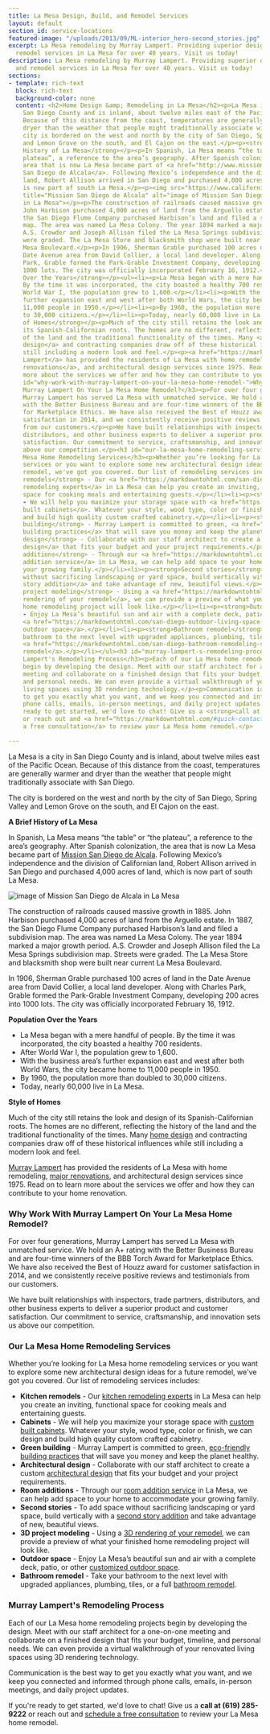 ```yaml
---
title: La Mesa Design, Build, and Remodel Services
layout: default
section_id: service-locations
featured-image: "/uploads/2013/09/ML-interior_hero-second_stories.jpg"
excerpt: La Mesa remodeling by Murray Lampert. Providing superior design, build, and
  remodel services in La Mesa for over 40 years. Visit us today!
description: La Mesa remodeling by Murray Lampert. Providing superior design, build,
  and remodel services in La Mesa for over 40 years. Visit us today!
sections:
- template: rich-text
  block: rich-text
  background-color: none
  content: <h2>Home Design &amp; Remodeling in La Mesa</h2><p>La Mesa is a city in
    San Diego County and is inland, about twelve miles east of the Pacific Ocean.
    Because of this distance from the coast, temperatures are generally warmer and
    dryer than the weather that people might traditionally associate with San Diego.</p><p>The
    city is bordered on the west and north by the city of San Diego, Spring Valley
    and Lemon Grove on the south, and El Cajon on the east.</p><p><strong>A Brief
    History of La Mesa</strong></p><p>In Spanish, La Mesa means “the table” or “the
    plateau”, a reference to the area’s geography. After Spanish colonization, the
    area that is now La Mesa became part of <a href="http://www.missionsandiego.org/">Mission
    San Diego de Alcala</a>. Following Mexico’s independence and the division of Californian
    land, Robert Allison arrived in San Diego and purchased 4,000 acres of land, which
    is now part of south La Mesa.</p><p><img src="https://www.californiabeaches.com/wp-content/uploads/2016/04/Mission-San-Diego-Bryce-apr16-12-1000x692.jpg"
    title="Mission San Diego de Alcala" alt="image of Mission San Diego de Alcala
    in La Mesa"></p><p>The construction of railroads caused massive growth in 1885.
    John Harbison purchased 4,000 acres of land from the Arguello estate. In 1887,
    the San Diego Flume Company purchased Harbison’s land and filed a subdivision
    map. The area was named La Mesa Colony. The year 1894 marked a major growth period.
    A.S. Crowder and Joseph Allison filed the La Mesa Springs subdivision map. Streets
    were graded. The La Mesa Store and blacksmith shop were built near current La
    Mesa Boulevard.</p><p>In 1906, Sherman Grable purchased 100 acres of land in the
    Date Avenue area from David Collier, a local land developer. Along with Charles
    Park, Grable formed the Park-Grable Investment Company, developing 200 acres into
    1000 lots. The city was officially incorporated February 16, 1912.</p><p><strong>Population
    Over the Years</strong></p><ul><li><p>La Mesa began with a mere handful of people.
    By the time it was incorporated, the city boasted a healthy 700 residents.</p></li><li><p>After
    World War I, the population grew to 1,600.</p></li><li><p>With the business area’s
    further expansion east and west after both World Wars, the city became home to
    11,000 people in 1950.</p></li><li><p>By 1960, the population more than doubled
    to 30,000 citizens.</p></li><li><p>Today, nearly 60,000 live in La Mesa.</p></li></ul><p><strong>Style
    of Homes</strong></p><p>Much of the city still retains the look and design of
    its Spanish-Californian roots. The homes are no different, reflecting the history
    of the land and the traditional functionality of the times. Many <a href="http://www.murraylampert.com/index.php">home
    design</a> and contracting companies draw off of these historical influences while
    still including a modern look and feel.</p><p><a href="https://markdowntohtml.com/about-murray-lampert-design-build-remodel">Murray
    Lampert</a> has provided the residents of La Mesa with home remodeling, <a href="https://markdowntohtml.com/major-renovations">major
    renovations</a>, and architectural design services since 1975. Read on to learn
    more about the services we offer and how they can contribute to your home renovation.</p><h3
    id="why-work-with-murray-lampert-on-your-la-mesa-home-remodel-">Why Work With
    Murray Lampert On Your La Mesa Home Remodel?</h3><p>For over four generations,
    Murray Lampert has served La Mesa with unmatched service. We hold an A+ rating
    with the Better Business Bureau and are four-time winners of the BBB Torch Award
    for Marketplace Ethics. We have also received the Best of Houzz award for customer
    satisfaction in 2014, and we consistently receive positive reviews and testimonials
    from our customers.</p><p>We have built relationships with inspectors, trade partners,
    distributors, and other business experts to deliver a superior product and customer
    satisfaction. Our commitment to service, craftsmanship, and innovation sets us
    above our competition.</p><h3 id="our-la-mesa-home-remodeling-services">Our La
    Mesa Home Remodeling Services</h3><p>Whether you’re looking for La Mesa home remodeling
    services or you want to explore some new architectural design ideas for a future
    remodel, we've got you covered. Our list of remodeling services includes:</p><ul><li><p><strong>Kitchen
    remodels</strong> - Our <a href="https://markdowntohtml.com/san-diego-kitchen-remodeling-services">kitchen
    remodeling experts</a> in La Mesa can help you create an inviting, functional
    space for cooking meals and entertaining guests.</p></li><li><p><strong>Cabinets</strong>
    - We will help you maximize your storage space with <a href="https://markdowntohtml.com/san-diego-custom-cabinet-construction-services">custom
    built cabinets</a>. Whatever your style, wood type, color or finish, we can design
    and build high quality custom crafted cabinetry.</p></li><li><p><strong>Green
    building</strong> - Murray Lampert is committed to green, <a href="https://markdowntohtml.com/san-diego-green-home-construction">eco-friendly
    building practices</a> that will save you money and keep the planet healthy.</p></li><li><p><strong>Architectural
    design</strong> - Collaborate with our staff architect to create a custom <a href="https://markdowntohtml.com/san-diego-architectural-design-services/">architectural
    design</a> that fits your budget and your project requirements.</p></li><li><p><strong>Room
    additions</strong> - Through our <a href="https://markdowntohtml.com/san-diego-room-additions">room
    addition service</a> in La Mesa, we can help add space to your home to accommodate
    your growing family.</p></li><li><p><strong>Second stories</strong> - To add space
    without sacrificing landscaping or yard space, build vertically with a <a href="https://markdowntohtml.com/san-diego-second-story-addition/">second
    story addition</a> and take advantage of new, beautiful views.</p></li><li><p><strong>3D
    project modeling</strong> - Using a <a href="https://markdowntohtml.com/3d-architectural-rendering-services">3D
    rendering of your remodel</a>, we can provide a preview of what your finished
    home remodeling project will look like.</p></li><li><p><strong>Outdoor space</strong>
    - Enjoy La Mesa’s beautiful sun and air with a complete deck, patio, or other
    <a href="https://markdowntohtml.com/san-diego-outdoor-living-space-design/">customized
    outdoor space</a>.</p></li><li><p><strong>Bathroom remodel</strong> - Take your
    bathroom to the next level with upgraded appliances, plumbing, tiles, or a full
    <a href="https://markdowntohtml.com/san-diego-bathroom-remodeling-services">bathroom
    remodel</a>.</p></li></ul><h3 id="murray-lampert-s-remodeling-process">Murray
    Lampert's Remodeling Process</h3><p>Each of our La Mesa home remodeling projects
    begin by developing the design. Meet with our staff architect for a one-on-one
    meeting and collaborate on a finished design that fits your budget, timeline,
    and personal needs. We can even provide a virtual walkthrough of your renovated
    living spaces using 3D rendering technology.</p><p>Communication is the best way
    to get you exactly what you want, and we keep you connected and informed through
    phone calls, emails, in-person meetings, and daily project updates.</p><p>If you're
    ready to get started, we'd love to chat! Give us a <strong>call at (619) 285-9222</strong>
    or reach out and <a href="https://markdowntohtml.com/#quick-contact">schedule
    a free consultation</a> to review your La Mesa home remodel.</p>

---
```

La Mesa is a city in San Diego County and is inland, about twelve miles east of the Pacific Ocean. Because of this distance from the coast, temperatures are generally warmer and dryer than the weather that people might traditionally associate with San Diego.

The city is bordered on the west and north by the city of San Diego, Spring Valley and Lemon Grove on the south, and El Cajon on the east.

**A Brief History of La Mesa**

In Spanish, La Mesa means “the table” or “the plateau”, a reference to the area’s geography. After Spanish colonization, the area that is now La Mesa became part of [Mission San Diego de Alcala](http://www.missionsandiego.org/). Following Mexico’s independence and the division of Californian land, Robert Allison arrived in San Diego and purchased 4,000 acres of land, which is now part of south La Mesa.

![image of Mission San Diego de Alcala in La Mesa](https://www.californiabeaches.com/wp-content/uploads/2016/04/Mission-San-Diego-Bryce-apr16-12-1000x692.jpg "Mission San Diego de Alcala")

The construction of railroads caused massive growth in 1885. John Harbison purchased 4,000 acres of land from the Arguello estate. In 1887, the San Diego Flume Company purchased Harbison’s land and filed a subdivision map. The area was named La Mesa Colony. The year 1894 marked a major growth period. A.S. Crowder and Joseph Allison filed the La Mesa Springs subdivision map. Streets were graded. The La Mesa Store and blacksmith shop were built near current La Mesa Boulevard.

In 1906, Sherman Grable purchased 100 acres of land in the Date Avenue area from David Collier, a local land developer. Along with Charles Park, Grable formed the Park-Grable Investment Company, developing 200 acres into 1000 lots. The city was officially incorporated February 16, 1912.

**Population Over the Years**

- La Mesa began with a mere handful of people. By the time it was incorporated, the city boasted a healthy 700 residents.
- After World War I, the population grew to 1,600.
- With the business area’s further expansion east and west after both World Wars, the city became home to 11,000 people in 1950.
- By 1960, the population more than doubled to 30,000 citizens.
- Today, nearly 60,000 live in La Mesa.

**Style of Homes**

Much of the city still retains the look and design of its Spanish-Californian roots. The homes are no different, reflecting the history of the land and the traditional functionality of the times. Many <a href="http://www.murraylampert.com/index.php">home design</a> and contracting companies draw off of these historical influences while still including a modern look and feel.

[Murray Lampert](/about-murray-lampert-design-build-remodel) has provided the residents of La Mesa with home remodeling, [major renovations](/major-renovations), and architectural design services since 1975. Read on to learn more about the services we offer and how they can contribute to your home renovation.

### Why Work With Murray Lampert On Your La Mesa Home Remodel?

For over four generations, Murray Lampert has served La Mesa with unmatched service. We hold an A+ rating with the Better Business Bureau and are four-time winners of the BBB Torch Award for Marketplace Ethics. We have also received the Best of Houzz award for customer satisfaction in 2014, and we consistently receive positive reviews and testimonials from our customers.

We have built relationships with inspectors, trade partners, distributors, and other business experts to deliver a superior product and customer satisfaction. Our commitment to service, craftsmanship, and innovation sets us above our competition.

### Our La Mesa Home Remodeling Services

Whether you’re looking for La Mesa home remodeling services or you want to explore some new architectural design ideas for a future remodel, we've got you covered. Our list of remodeling services includes:

- **Kitchen remodels** - Our [kitchen remodeling experts](/san-diego-kitchen-remodeling-services) in La Mesa can help you create an inviting, functional space for cooking meals and entertaining guests.
- **Cabinets** - We will help you maximize your storage space with [custom built cabinets](/san-diego-custom-cabinet-construction-services). Whatever your style, wood type, color or finish, we can design and build high quality custom crafted cabinetry.
- **Green building** - Murray Lampert is committed to green, [eco-friendly building practices](/san-diego-green-home-construction) that will save you money and keep the planet healthy.
- **Architectural design** - Collaborate with our staff architect to create a custom [architectural design](/san-diego-architectural-design-services/) that fits your budget and your project requirements.
- **Room additions** - Through our [room addition service](/san-diego-room-additions) in La Mesa, we can help add space to your home to accommodate your growing family.
- **Second stories** - To add space without sacrificing landscaping or yard space, build vertically with a [second story addition](/san-diego-second-story-addition/) and take advantage of new, beautiful views.
- **3D project modeling** - Using a [3D rendering of your remodel](/3d-architectural-rendering-services), we can provide a preview of what your finished home remodeling project will look like.
- **Outdoor space** - Enjoy La Mesa’s beautiful sun and air with a complete deck, patio, or other [customized outdoor space](/san-diego-outdoor-living-space-design/).
- **Bathroom remodel** - Take your bathroom to the next level with upgraded appliances, plumbing, tiles, or a full [bathroom remodel](/san-diego-bathroom-remodeling-services).

### Murray Lampert's Remodeling Process

Each of our La Mesa home remodeling projects begin by developing the design. Meet with our staff architect for a one-on-one meeting and collaborate on a finished design that fits your budget, timeline, and personal needs. We can even provide a virtual walkthrough of your renovated living spaces using 3D rendering technology.

Communication is the best way to get you exactly what you want, and we keep you connected and informed through phone calls, emails, in-person meetings, and daily project updates.

If you're ready to get started, we'd love to chat! Give us a **call at (619) 285-9222** or reach out and [schedule a free consultation](#quick-contact) to review your La Mesa home remodel.